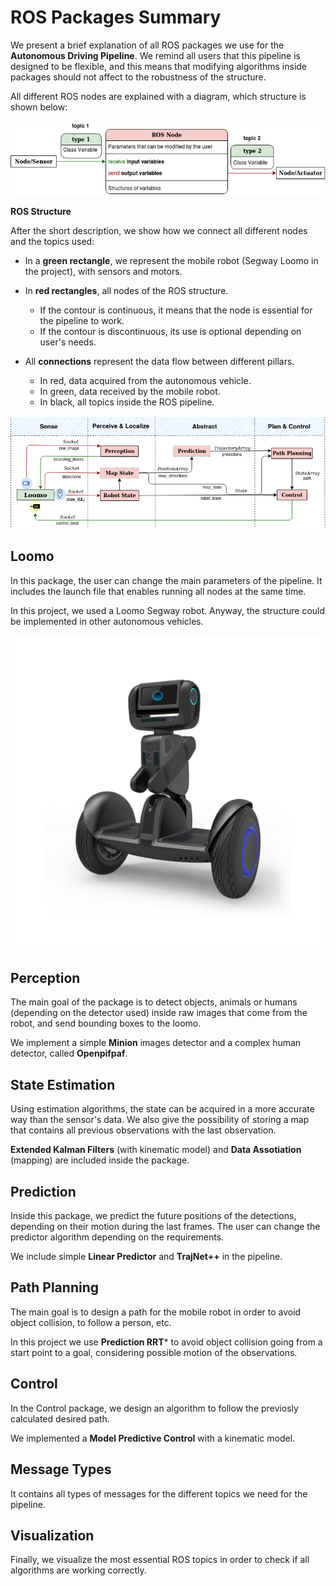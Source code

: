 # ROS Packages Summary 

We present a brief explanation of all ROS packages we use for the **Autonomous Driving Pipeline**. We remind all users that this pipeline is designed to be flexible, and this means that modifying algorithms inside packages should not affect to the robustness of the structure. 

All different ROS nodes are explained with a diagram, which structure is shown below:

<center>

![alt text](./control/Images/Software_tutorial.png)

</center>

**ROS Structure**

After the short description, we show how we connect all different nodes and the topics used:

* In a **green rectangle**, we represent the mobile robot (Segway Loomo in the project), with sensors and motors.

* In **red rectangles**, all nodes of the ROS structure. 
  * If the contour is continuous, it means that the node is essential for the pipeline to work. 
  * If the contour is discontinuous, its use is optional depending on user's needs.

* All **connections** represent the data flow between different pillars.
  * In red, data acquired from the autonomous vehicle.
  * In green, data received by the mobile robot.
  * In black, all topics inside the ROS pipeline.

<center>

![alt text](./control/Images/Software_pipeline.png)

</center>

## Loomo

In this package, the user can change the main parameters of the pipeline. It includes the launch file that enables running all nodes at the same time. 

In this project, we used a Loomo Segway robot. Anyway, the structure could be implemented in other autonomous vehicles.

<center>

![alt text](./prediction/Images/Loomo.png)

</center>

## Perception

The main goal of the package is to detect objects, animals or humans (depending on the detector used) inside raw images that come from the robot, and send bounding boxes to the loomo. 

We implement a simple **Minion** images detector and a complex human detector, called **Openpifpaf**.

## State Estimation

Using estimation algorithms, the state can be acquired in a more accurate way than the sensor's data. We also give the possibility of storing a map that contains all previous observations with the last observation.

**Extended Kalman Filters** (with kinematic model) and **Data Assotiation** (mapping) are included inside the package.

## Prediction

Inside this package, we predict the future positions of the detections, depending on their motion during the last frames. The user can change the predictor algorithm depending on the requirements.

We include simple **Linear Predictor** and **TrajNet++** in the pipeline.

## Path Planning

The main goal is to design a path for the mobile robot in order to avoid object collision, to follow a person, etc. 

In this project we use **Prediction RRT*** to avoid object collision going from a start point to a goal, considering possible motion of the observations.

## Control

In the Control package, we design an algorithm to follow the previosly calculated desired path. 

We implemented a **Model Predictive Control** with a kinematic model.

## Message Types

It contains all types of messages for the different topics we need for the pipeline.

## Visualization

Finally, we visualize the most essential ROS topics in order to check if all algorithms are working correctly. 







